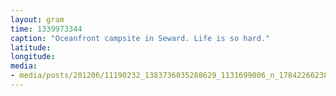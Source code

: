 ```yaml
---
layout: gram
time: 1339973344
caption: "Oceanfront campsite in Seward. Life is so hard."
latitude: 
longitude: 
media:
- media/posts/201206/11190232_1383736035288629_1131699006_n_17842266238000351.jpg
---
```

